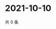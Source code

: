 # 2021-10-10

共 0 条

<!-- BEGIN WEIBO -->
<!-- 最后更新时间 Sun Oct 10 2021 02:15:27 GMT+0800 (China Standard Time) -->

<!-- END WEIBO -->
